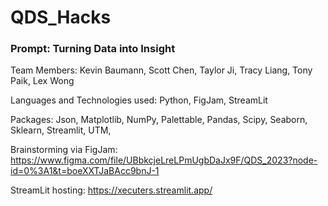 # QDS_Hacks

### Prompt: Turning Data into Insight

Team Members: Kevin Baumann, Scott Chen, Taylor Ji, Tracy Liang, Tony Paik, Lex Wong

Languages and Technologies used: Python, FigJam, StreamLit

Packages: Json, Matplotlib, NumPy, Palettable, Pandas, Scipy, Seaborn, Sklearn, Streamlit, UTM, 

Brainstorming via FigJam: https://www.figma.com/file/UBbkcjeLreLPmUgbDaJx9F/QDS_2023?node-id=0%3A1&t=boeXXTJaBAcc9bnJ-1

StreamLit hosting: https://xecuters.streamlit.app/

